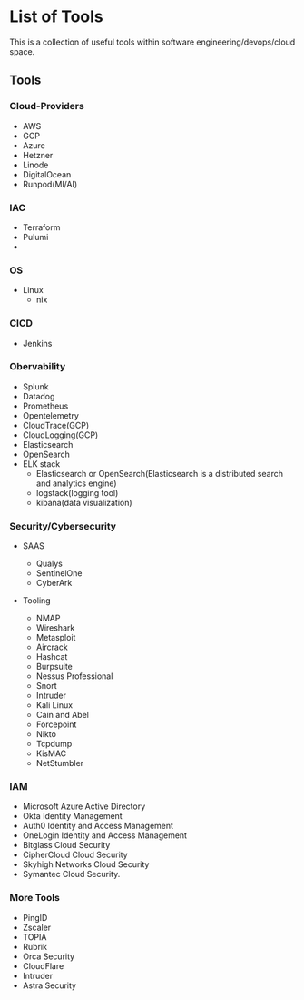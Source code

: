 
# List of Tools 

This is a collection of useful tools within software engineering/devops/cloud space. 

## Tools

### Cloud-Providers
- AWS
- GCP
- Azure
- Hetzner
- Linode
- DigitalOcean
- Runpod(Ml/AI)


### IAC 
- Terraform 
- Pulumi
- 

### OS
- Linux 
	- nix 

### CICD
- Jenkins


### Obervability
- Splunk
- Datadog
- Prometheus
- Opentelemetry
- CloudTrace(GCP)
- CloudLogging(GCP)
- Elasticsearch
- OpenSearch
- ELK stack
	- Elasticsearch or OpenSearch(Elasticsearch is a distributed search and analytics engine)
	- logstack(logging tool)
	- kibana(data visualization)


### Security/Cybersecurity
- SAAS
	- Qualys
	- SentinelOne
	- CyberArk

- Tooling
	- NMAP
	- Wireshark 
	- Metasploit 
	- Aircrack 
	- Hashcat  
	- Burpsuite 
	- Nessus Professional 
	- Snort
	- Intruder
	- Kali Linux
	- Cain and Abel
	- Forcepoint
	- Nikto
	- Tcpdump
	- KisMAC
	- NetStumbler

### IAM 
- Microsoft Azure Active Directory
- Okta Identity Management
- Auth0 Identity and Access Management
- OneLogin Identity and Access Management
- Bitglass Cloud Security
- CipherCloud Cloud Security
- Skyhigh Networks Cloud Security
- Symantec Cloud Security.


### More Tools
- PingID
- Zscaler
- TOPIA
- Rubrik
- Orca Security
- CloudFlare
- Intruder
- Astra Security












